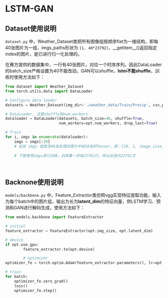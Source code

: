 #  LSTM-GAN

## Dataset使用说明

`dataset.py` 中，Weather_Dataset类把所有图像组按顺序flat为一维结构，即每40张图片为一组，imgs_paths形状为 `[1, 40*23792]`，_\_getitem__()返回指定index的图片，是已进行归一化处理的。

在赛方提供的数据集中，一行有40张图片，对应一个时序序列。因此DataLoader的batch_size严格设置为40不能改动，GAN可以shuffle，**lstm不能shuffle**，训练时使用方法如下：

```python
from dataset import Weather_Dataset
from torch.utils.data import DataLoader

# Configure data loader
datasets = Weather_Dataset(img_dir='./weather_data/Train/Precip', csv_path='./weather_data/dataset_train.csv', img_size=opt.img_size)

# DataLoader, 注意shuffle和num_workers
dataloader = DataLoader(datasets, batch_size=40, shuffle=True,
                        num_workers=opt.num_workers, drop_last=True)

# Train
for i, imgs in enumerate(dataloader):
    imgs = imgs[:20]
    # 此处 imgs 就是含40张处理后图片中前20张的Tensor，即：[20, 1, image_size, image_size]
    
    # 下面使用imgs进行训练，训练集一共有23792行，所以会迭代23792次
```

&nbsp;

## Backnone使用说明

`models/backbone.py` 中，Feature_Extractor类仿照vgg实现特征提取功能，输入为每个batch中的图片组，输出为长为**latent_dim**的特征向量，供LSTM学习、预测和GAN进行解码生成，使用方法如下：

```python
from models.backbone import FeatureExtractor

# initial
feature_extractor = FeatureExtractor(opt.img_size, opt.latent_dim)

# device
if opt.use_gpu:
        feature_extractor.to(opt.device)

        # optimizer
optimizer_fe = torch.optim.Adam(feature_extractor.parameters(), lr=opt.lr, betas=(opt.b1, opt.b2))

# train
for batch:
    optimizer_fe.zero_grad()
    loss()
    optimizer_fe.step()
```

